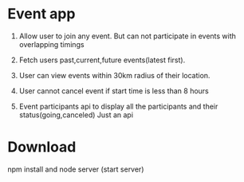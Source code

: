 # Event app

1. Allow user to join any event. But can not participate in events with overlapping timings

2. Fetch users past,current,future events(latest first).

3. User can view events within 30km radius of their location.

4. User cannot cancel event if start time is less than 8 hours

5. Event participants api to display all the participants and their status(going,canceled)
Just an api 

# Download
npm install and
node server (start server)


